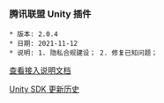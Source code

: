 ### 腾讯联盟 Unity 插件

```
* 版本: 2.0.4
* 日期: 2021-11-12
* 说明: 1. 隐私合规建设； 2. 修复已知问题；
```

[查看接入说明文档](https://developers.adnet.qq.com/doc/unity/unity_doc)

[Unity SDK 更新历史](https://developers.adnet.qq.com/doc/unity/union/unity_version)
